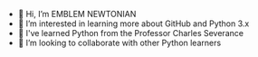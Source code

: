 - 👋 Hi, I’m EMBLEM NEWTONIAN
- 👀 I’m interested in learning more about GitHub and Python 3.x
- 🌱 I've learned Python from the Professor Charles Severance
- 💞️ I’m looking to collaborate with other Python learners
<!---
EMBLEM999/EMBLEM999 is a ✨ special ✨ repository because its `README.md` (this file) appears on your GitHub profile.
You can click the Preview link to take a look at your changes.
--->
